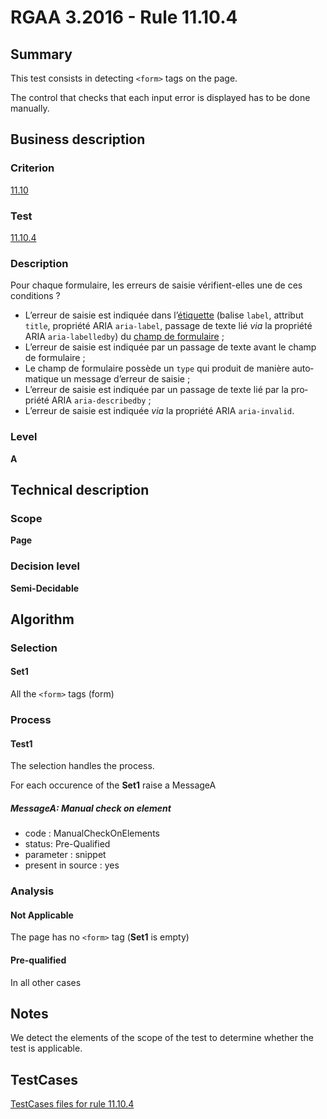 # RGAA 3.2016 - Rule 11.10.4

## Summary
This test consists in detecting `<form>` tags on the page.

The control that checks that each input error is displayed has to be done manually.

## Business description

### Criterion
[11.10](http://references.modernisation.gouv.fr/rgaa-accessibilite/criteres.html#crit-11-10)

### Test
[11.10.4](http://references.modernisation.gouv.fr/rgaa-accessibilite/criteres.html#test-11-10-4)

### Description
<div lang="fr">Pour chaque formulaire, les erreurs de saisie v&#xE9;rifient-elles une de ces conditions&nbsp;? <ul><li>L&#x2019;erreur de saisie est indiqu&#xE9;e dans l&#x2019;<a href="http://references.modernisation.gouv.fr/rgaa-accessibilite/glossaire.html#tiquette-de-champs-de-formulaire">&#xE9;tiquette</a> (balise <code lang="en">label</code>, attribut <code lang="en">title</code>, propri&#xE9;t&#xE9; ARIA <code lang="en">aria-label</code>, passage de texte li&#xE9; <i>via</i> la propri&#xE9;t&#xE9; ARIA <code lang="en">aria-labelledby</code>) du <a href="http://references.modernisation.gouv.fr/rgaa-accessibilite/glossaire.html#champ-de-saisie-de-formulaire">champ de formulaire</a>&nbsp;;</li> <li>L&#x2019;erreur de saisie est indiqu&#xE9;e par un passage de texte avant le champ de formulaire&nbsp;;</li> <li>Le champ de formulaire poss&#xE8;de un <code lang="en">type</code> qui produit de mani&#xE8;re automatique un message d&#x2019;erreur de saisie&nbsp;;</li> <li>L&#x2019;erreur de saisie est indiqu&#xE9;e par un passage de texte li&#xE9; par la propri&#xE9;t&#xE9; ARIA <code lang="en">aria-describedby</code>&nbsp;;</li> <li>L&#x2019;erreur de saisie est indiqu&#xE9;e <i>via</i> la propri&#xE9;t&#xE9; ARIA <code lang="en">aria-invalid</code>.</li> </ul></div>

### Level
**A**

## Technical description

### Scope
**Page**

### Decision level
**Semi-Decidable**

## Algorithm

### Selection

#### Set1

All the `<form>` tags (form)

### Process

#### Test1

The selection handles the process.

For each occurence of the **Set1** raise a MessageA

##### MessageA: Manual check on element

-   code : ManualCheckOnElements
-   status: Pre-Qualified
-   parameter : snippet
-   present in source : yes

### Analysis

#### Not Applicable

The page has no `<form>` tag (**Set1** is empty)

#### Pre-qualified

In all other cases

## Notes

We detect the elements of the scope of the test to determine whether the
test is applicable.



##  TestCases

[TestCases files for rule 11.10.4](https://github.com/Asqatasun/Asqatasun/tree/develop/rules/rules-rgaa3.2016/src/test/resources/testcases/rgaa32016/Rgaa32016Rule111004/)


